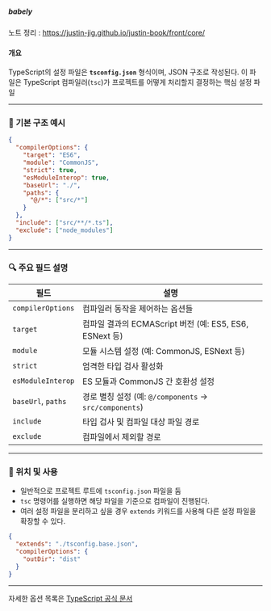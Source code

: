 

<h5 align="left">babely</h5>
<p align="left">
  <span>노트 정리 : <a href="https://justin-jig.github.io/justin-book/front/core/">https://justin-jig.github.io/justin-book/front/core/</a></span><br/>
</p>

####  개요

TypeScript의 설정 파일은 **`tsconfig.json`** 형식이며, JSON 구조로 작성된다. 
이 파일은 TypeScript 컴파일러(`tsc`)가 프로젝트를 어떻게 처리할지 결정하는 핵심 설정 파일

---

### 🧾 기본 구조 예시

```json
{
  "compilerOptions": {
    "target": "ES6",
    "module": "CommonJS",
    "strict": true,
    "esModuleInterop": true,
    "baseUrl": "./",
    "paths": {
      "@/*": ["src/*"]
    }
  },
  "include": ["src/**/*.ts"],
  "exclude": ["node_modules"]
}
```

---

### 🔍 주요 필드 설명

| 필드 | 설명 |
|------|------|
| `compilerOptions` | 컴파일러 동작을 제어하는 옵션들 |
| `target` | 컴파일 결과의 ECMAScript 버전 (예: ES5, ES6, ESNext 등) |
| `module` | 모듈 시스템 설정 (예: CommonJS, ESNext 등) |
| `strict` | 엄격한 타입 검사 활성화 |
| `esModuleInterop` | ES 모듈과 CommonJS 간 호환성 설정 |
| `baseUrl`, `paths` | 경로 별칭 설정 (예: `@/components` → `src/components`) |
| `include` | 타입 검사 및 컴파일 대상 파일 경로 |
| `exclude` | 컴파일에서 제외할 경로 |

---

### 📁 위치 및 사용

- 일반적으로 프로젝트 루트에 `tsconfig.json` 파일을 둠
- `tsc` 명령어를 실행하면 해당 파일을 기준으로 컴파일이 진행된다.
- 여러 설정 파일을 분리하고 싶을 경우 `extends` 키워드를 사용해 다른 설정 파일을 확장할 수 있다.

```json
{
  "extends": "./tsconfig.base.json",
  "compilerOptions": {
    "outDir": "dist"
  }
}
```
---
자세한 옵션 목록은 [TypeScript 공식 문서](https://www.typescriptlang.org/ko/tsconfig/)
